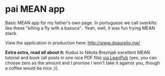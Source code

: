 pai MEAN app
====================
Basic MEAN app for my father's own page. In portuguese we call overkills like these "killing a fly with a basuca".. Yeah, well, it was fun trying MEAN stack.

View the application in production here: http://www.dpaurelio.me/

**Extra extra, read all about it:** Kudus to Nikola Breznjak excellent MEAN tutorial and book (all posts in one nice PDF file) [via LeanPub](https://leanpub.com/meantodo) (yes, you can choose zero as the amount and I promise I won't take it against you, though a coffee would be nice ;)).
